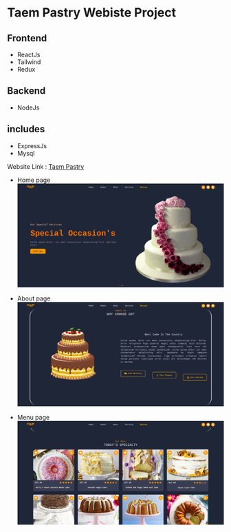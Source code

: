 # Taem Pastry Webiste Project

## Frontend
- ReactJs
- Tailwind
- Redux

## Backend
- NodeJs 
  
## includes
- ExpressJs
- Mysql

Website Link : [Taem Pastry]('')

* Home page
![Website Review](./taem_home.png)

* About page
![Website Review](./taem_about.png)

* Menu page
![Website Review](./taem_menu.png)
